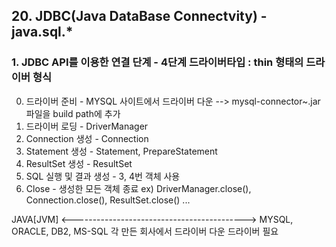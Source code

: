 ## 20. JDBC(Java DataBase Connectvity) - java.sql.*

### 1. JDBC API를 이용한 연결 단계 - 4단계 드라이버타입 : thin 형태의 드라이버 형식
0. 드라이버 준비 - MYSQL 사이트에서 드라이버 다운
--> mysql-connector~.jar 파일을 build path에 추가
1. 드라이버 로딩 - DriverManager
2. Connection 생성 - Connection
3. Statement 생성 - Statement, PrepareStatement
4. ResultSet 생성 - ResultSet
5. SQL 실행 및 결과 생성 - 3, 4번 객체 사용
6. Close - 생성한 모든 객체 종료 ex) DriverManager.close(), Connection.close(), ResultSet.close() ...
	
JAVA[JVM] <-------------------------------------------> MYSQL, ORACLE, DB2, MS-SQL 각 만든 회사에서 드라이버 다운
					        드라이버 필요